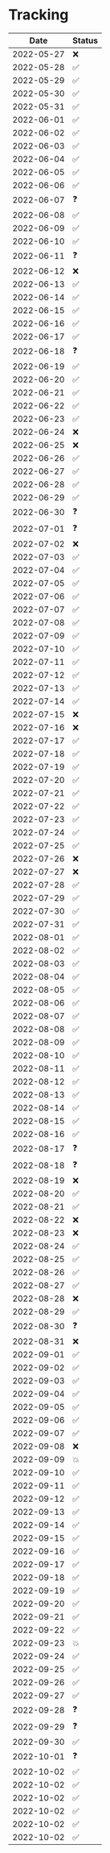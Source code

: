 # Tracking

| Date | Status |
|-|-|
| 2022-05-27 | :x: |
| 2022-05-28 | :white_check_mark: |
| 2022-05-29 | :white_check_mark: |
| 2022-05-30 | :white_check_mark: |
| 2022-05-31 | :white_check_mark: |
| 2022-06-01 | :white_check_mark: |
| 2022-06-02 | :white_check_mark: |
| 2022-06-03 | :white_check_mark: |
| 2022-06-04 | :white_check_mark: |
| 2022-06-05 | :white_check_mark: |
| 2022-06-06 | :white_check_mark: |
| 2022-06-07 | :question: |
| 2022-06-08 | :white_check_mark: |
| 2022-06-09 | :white_check_mark: |
| 2022-06-10 | :white_check_mark: |
| 2022-06-11 | :question: |
| 2022-06-12 | :x: |
| 2022-06-13 | :white_check_mark: |
| 2022-06-14 | :white_check_mark: |
| 2022-06-15 | :white_check_mark: |
| 2022-06-16 | :white_check_mark: |
| 2022-06-17 | :white_check_mark: |
| 2022-06-18 | :question: |
| 2022-06-19 | :white_check_mark: |
| 2022-06-20 | :white_check_mark: |
| 2022-06-21 | :white_check_mark: |
| 2022-06-22 | :white_check_mark: |
| 2022-06-23 | :white_check_mark: |
| 2022-06-24 | :x: |
| 2022-06-25 | :x: |
| 2022-06-26 | :white_check_mark: |
| 2022-06-27 | :white_check_mark: |
| 2022-06-28 | :white_check_mark: |
| 2022-06-29 | :white_check_mark: |
| 2022-06-30 | :question: |
| 2022-07-01 | :question: |
| 2022-07-02 | :x: |
| 2022-07-03 | :white_check_mark: |
| 2022-07-04 | :white_check_mark: |
| 2022-07-05 | :white_check_mark: |
| 2022-07-06 | :white_check_mark: |
| 2022-07-07 | :white_check_mark: |
| 2022-07-08 | :white_check_mark: |
| 2022-07-09 | :white_check_mark: |
| 2022-07-10 | :white_check_mark: |
| 2022-07-11 | :white_check_mark: |
| 2022-07-12 | :white_check_mark: |
| 2022-07-13 | :white_check_mark: |
| 2022-07-14 | :white_check_mark: |
| 2022-07-15 | :x: |
| 2022-07-16 | :x: |
| 2022-07-17 | :white_check_mark: |
| 2022-07-18 | :white_check_mark: |
| 2022-07-19 | :white_check_mark: |
| 2022-07-20 | :white_check_mark: |
| 2022-07-21 | :white_check_mark: |
| 2022-07-22 | :white_check_mark: |
| 2022-07-23 | :white_check_mark: |
| 2022-07-24 | :white_check_mark: |
| 2022-07-25 | :white_check_mark: |
| 2022-07-26 | :x: |
| 2022-07-27 | :x: |
| 2022-07-28 | :white_check_mark: |
| 2022-07-29 | :white_check_mark: |
| 2022-07-30 | :white_check_mark: |
| 2022-07-31 | :white_check_mark: |
| 2022-08-01 | :white_check_mark: |
| 2022-08-02 | :white_check_mark: |
| 2022-08-03 | :white_check_mark: |
| 2022-08-04 | :white_check_mark: |
| 2022-08-05 | :white_check_mark: |
| 2022-08-06 | :white_check_mark: |
| 2022-08-07 | :white_check_mark: |
| 2022-08-08 | :white_check_mark: |
| 2022-08-09 | :white_check_mark: |
| 2022-08-10 | :white_check_mark: |
| 2022-08-11 | :white_check_mark: |
| 2022-08-12 | :white_check_mark: |
| 2022-08-13 | :white_check_mark: |
| 2022-08-14 | :white_check_mark: |
| 2022-08-15 | :white_check_mark: |
| 2022-08-16 | :white_check_mark: |
| 2022-08-17 | :question: |
| 2022-08-18 | :question: |
| 2022-08-19 | :x: |
| 2022-08-20 | :white_check_mark: |
| 2022-08-21 | :white_check_mark: |
| 2022-08-22 | :x: |
| 2022-08-23 | :x: |
| 2022-08-24 | :white_check_mark: |
| 2022-08-25 | :white_check_mark: |
| 2022-08-26 | :white_check_mark: |
| 2022-08-27 | :white_check_mark: |
| 2022-08-28 | :x: |
| 2022-08-29 | :white_check_mark: |
| 2022-08-30 | :question: |
| 2022-08-31 | :x: |
| 2022-09-01 | :white_check_mark: |
| 2022-09-02 | :white_check_mark: |
| 2022-09-03 | :white_check_mark: |
| 2022-09-04 | :white_check_mark: |
| 2022-09-05 | :white_check_mark: |
| 2022-09-06 | :white_check_mark: |
| 2022-09-07 | :white_check_mark: |
| 2022-09-08 | :x: |
| 2022-09-09 | :boom: |
| 2022-09-10 | :white_check_mark: |
| 2022-09-11 | :white_check_mark: |
| 2022-09-12 | :white_check_mark: |
| 2022-09-13 | :white_check_mark: |
| 2022-09-14 | :white_check_mark: |
| 2022-09-15 | :white_check_mark: |
| 2022-09-16 | :white_check_mark: |
| 2022-09-17 | :white_check_mark: |
| 2022-09-18 | :white_check_mark: |
| 2022-09-19 | :white_check_mark: |
| 2022-09-20 | :white_check_mark: |
| 2022-09-21 | :white_check_mark: |
| 2022-09-22 | :white_check_mark: |
| 2022-09-23 | :boom: |
| 2022-09-24 | :white_check_mark: |
| 2022-09-25 | :white_check_mark: |
| 2022-09-26 | :white_check_mark: |
| 2022-09-27 | :white_check_mark: |
| 2022-09-28 | :question: |
| 2022-09-29 | :question: |
| 2022-09-30 | :white_check_mark: |
| 2022-10-01 | :question: |
| 2022-10-02 | :white_check_mark: |
| 2022-10-02 | :white_check_mark: |
| 2022-10-02 | :white_check_mark: |
| 2022-10-02 | :white_check_mark: |
| 2022-10-02 | :white_check_mark: |
| 2022-10-02 | :white_check_mark: |
